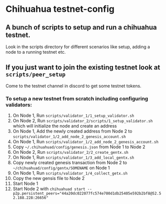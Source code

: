 # Chihuahua testnet-config

## A bunch of scripts to setup and run a chihuahua testnet.

Look in the scripts directory for different scenarios like setup, adding a node to a running testnet etc.

## If you just want to join the existing testnet look at `scripts/peer_setup`

Come to the testnet channel in discord to get some testnet tokens.  


### To setup a new testnet from scratch including configuring validators: 

1. On Node 1, Run `scripts/validator_1/1_setup_validator.sh`
2. On Node 2, Run `scripts/validator_2/scripts/1_setup_validator.sh` which will initialize the node and create an address
3. On Node 1, Add the newly created address from Node 2 to `scripts/validator_1/2_add_node_2_genesis_account.sh`
4. On Node 1, Run `scripts/validator_1/2_add_node_2_genesis_account.sh`
5. Copy `~/.chihuahuad/config/genesis.json` from Node 1 to Node 2
6. On Node 2, Run `scripts/validator_2/2_create_gentx.sh`
7. On Node 1, Run `scripts/validator_1/3_add_local_gentx.sh` 
8. Copy newly created genesis transaction from Node 2 to `~/chihuahuad/config/gentx/SOMENAME` on Node 1 
9. On Node 1, Run `scripts/validator_1/4_collect_getx.sh`
10. Copy the new gensis file to Node 2
11. Start Node 1
12. Start Node 2 with `chihuahuad start --p2p.persistent_peers="44a20dc022077fc574e700d1db25405e592b2bf8@52.52.188.228:26656"`
